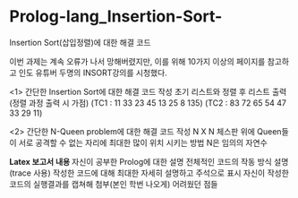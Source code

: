 # Prolog-lang_Insertion-Sort-
Insertion Sort(삽입정렬)에 대한 해결 코드

이번 과제는 계속 오류가 나서 망해버렸지만, 이를 위해 10가지 이상의 페이지를 참고하고 
인도 유튜버 두명의 INSORT강의를 시청했다.

<1>
간단한 Insertion Sort에 대한 해결 코드 작성
초기 리스트와 정렬 후 리스트 출력 (정렬 과정 출력 시 가점)
(TC1 : 11 33 23 45 13 25 8 135) 
(TC2 : 83 72 65 54 47 33 29 11)

<2>
간단한 N-Queen problem에 대한 해결 코드 작성
N X N 체스판 위에 Queen들이 서로 공격할 수 없는 자리에 최대한 많이 위치 시키는 방법 N은 임의의 자연수

<b>Latex 보고서 내용 </b>
자신이 공부한 Prolog에 대한 설명
전체적인 코드의 작동 방식 설명(trace 사용)
작성한 코드에 대해 최대한 자세히 설명하고 주석으로 표시 자신이 작성한 코드의 실행결과를 캡쳐해 첨부(본인 학번 나오게) 어려웠던 점들
